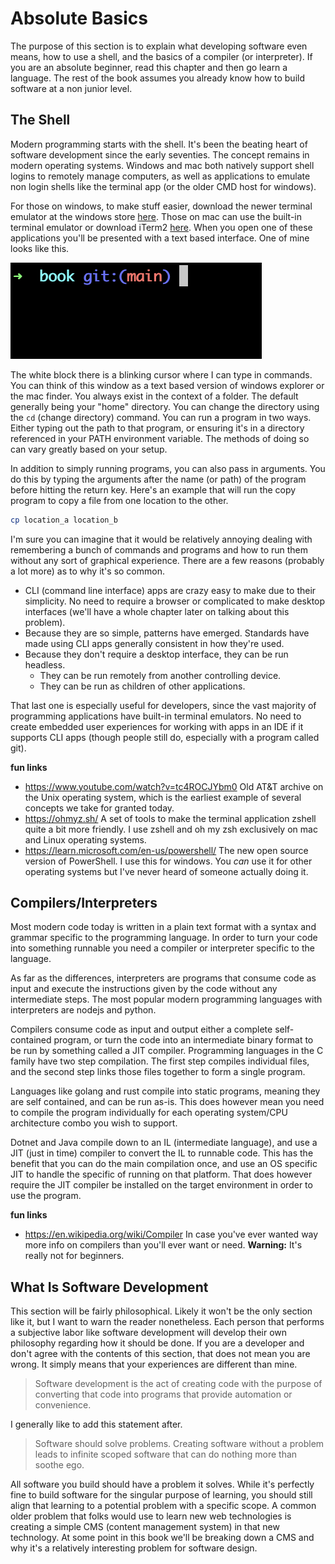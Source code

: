 # Absolute Basics

The purpose of this section is to explain what developing software even means, how to use a shell, and the basics of a compiler (or interpreter). If you are an absolute beginner, read this chapter and then go learn a language. The rest of the book assumes you already know how to build software at a non junior level. 

## The Shell

Modern programming starts with the shell. It's been the beating heart of software development since the early seventies. The concept remains in modern operating systems. Windows and mac both natively support shell logins to remotely manage computers, as well as applications to emulate non login shells like the terminal app (or the older CMD host for windows).

For those on windows, to make stuff easier, download the newer terminal emulator at the windows store [here](https://apps.microsoft.com/detail/9n0dx20hk701?hl=en-US&gl=US). Those on mac can use the built-in terminal emulator or download iTerm2 [here](https://iterm2.com/downloads.html). When you open one of these applications you'll be presented with a text based interface. One of mine looks like this.

![image-20240307225156676](./assets/image-20240307225156676.png)

The white block there is a blinking cursor where I can type in commands. You can think of this window as a text based version of windows explorer or the mac finder. You always exist in the context of a folder. The default generally being your "home" directory. You can change the directory using the `cd` (change directory) command. You can run a program in two ways. Either typing out the path to that program, or ensuring it's in a directory referenced in your PATH environment variable. The methods of doing so can vary greatly based on your setup.

In addition to simply running programs, you can also pass in arguments. You do this by typing the arguments after the name (or path) of the program before hitting the return key. Here's an example that will run the copy program to copy a file from one location to the other.

```bash
cp location_a location_b
```

I'm sure you can imagine that it would be relatively annoying dealing with remembering a bunch of commands and programs and how to run them without any sort of graphical experience. There are a few reasons (probably a lot more) as to why it's so common.

* CLI (command line interface) apps are crazy easy to make due to their simplicity. No need to require a browser or complicated to make desktop interfaces (we'll have a whole chapter later on talking about this problem).
* Because they are so simple, patterns have emerged. Standards have made using CLI apps generally consistent in how they're used.
* Because they don't require a desktop interface, they can be run headless.
  * They can be run remotely from another controlling device.
  * They can be run as children of other applications.

That last one is especially useful for developers, since the vast majority of programming applications have built-in terminal emulators. No need to create embedded user experiences for working with apps in an IDE if it supports CLI apps (though people still do, especially with a program called git).

**fun links**

* https://www.youtube.com/watch?v=tc4ROCJYbm0
  Old AT&T archive on the Unix operating system, which is the earliest example of several concepts we take for granted today.
* https://ohmyz.sh/
  A set of tools to make the terminal application zshell quite a bit more friendly. I use zshell and oh my zsh exclusively on mac and Linux operating systems.
* https://learn.microsoft.com/en-us/powershell/
  The new open source version of PowerShell. I use this for windows. You *can* use it for other operating systems but I've never heard of someone actually doing it.

## Compilers/Interpreters

Most modern code today is written in a plain text format with a syntax and grammar specific to the programming language. In order to turn your code into something runnable you need a compiler or interpreter specific to the language.

As far as the differences, interpreters are programs that consume code as input and execute the instructions given by the code without any intermediate steps. The most popular modern programming languages with interpreters are nodejs and python.

Compilers consume code as input and output either a complete self-contained program, or turn the code into an intermediate binary format to be run by something called a JIT compiler. Programming languages in the C family have two step compilation. The first step compiles individual files, and the second step links those files together to form a single program.

Languages like golang and rust compile into static programs, meaning they are self contained, and can be run as-is. This does however mean you need to compile the program individually for each operating system/CPU architecture combo you wish to support.

Dotnet and Java compile down to an IL (intermediate language), and use a JIT (just in time) compiler to convert the IL to runnable code. This has the benefit that you can do the main compilation once, and use an OS specific JIT to handle the specific of running on that platform. That does however require the JIT compiler be installed on the target environment in order to use the program.

**fun links**

* https://en.wikipedia.org/wiki/Compiler
  In case you've ever wanted way more info on compilers than you'll ever want or need. **Warning:** It's really not for beginners.

## What Is Software Development

This section will be fairly philosophical. Likely it won't be the only section like it, but I want to warn the reader nonetheless. Each person that performs a subjective labor like software development will develop their own philosophy regarding how it should be done. If you are a developer and don't agree with the contents of this section, that does not mean you are wrong. It simply means that your experiences are different than mine.

> Software development is the act of creating code with the purpose of converting that code into programs that provide automation or convenience. 

I generally like to add this statement after.

> Software should solve problems. Creating software without a problem leads to infinite scoped software that can do nothing more than soothe ego.

All software you build should have a problem it solves. While it's perfectly fine to build software for the singular purpose of learning, you should still align that learning to a potential problem with a specific scope. A common older problem that folks would use to learn new web technologies is creating a simple CMS (content management system) in that new technology. At some point in this book we'll be breaking down a CMS and why it's a relatively interesting problem for software design. 


